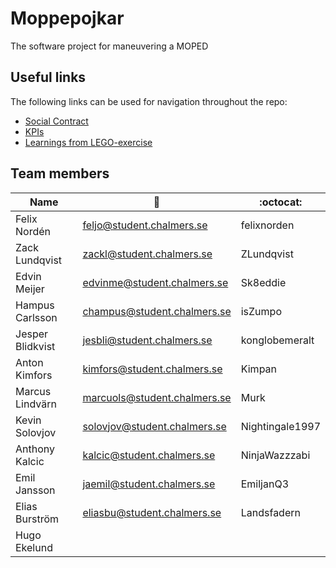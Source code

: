 # Moppepojkar
The software project for maneuvering a MOPED

## Useful links

The following links can be used for navigation throughout the repo:

- [Social Contract](./documentation/social-contract.md)
- [KPIs](./documentation/kpis.md)
- [Learnings from LEGO-exercise](./documentation/scrum-learnings/)


## Team members

|     Name     |          :email:          |    :octocat:  |
|--------------|---------------------------|---------------|
| Felix Nordén | feljo@student.chalmers.se |  felixnorden  |
| Zack Lundqvist | zackl@student.chalmers.se | ZLundqvist  |
| Edvin Meijer |edvinme@student.chalmers.se | Sk8eddie    |
| Hampus Carlsson| champus@student.chalmers.se | isZumpo   |
| Jesper Blidkvist | jesbli@student.chalmers.se | konglobemeralt |
| Anton Kimfors| kimfors@student.chalmers.se | Kimpan |
| Marcus Lindvärn| marcuols@student.chalmers.se | Murk     |
| Kevin Solovjov| solovjov@student.chalmers.se | Nightingale1997 |
| Anthony Kalcic| kalcic@student.chalmers.se | NinjaWazzzabi |
| Emil Jansson | jaemil@student.chalmers.se | EmiljanQ3 |
| Elias Burström|   eliasbu@student.chalmers.se| Landsfadern |
| Hugo Ekelund |                           |               |
